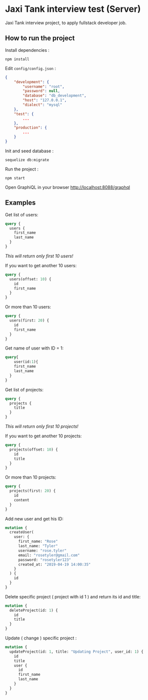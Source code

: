 # Jaxi Tank interview test (Server)

Jaxi Tank interview project, to apply fullstack developer job.

## How to run the project

Install dependencies :

```shell
npm install
```

Edit `config/config.json` :

```json
{
    "development": {
        "username": "root",
        "password": null,
        "database": "db_development",
        "host": "127.0.0.1",
        "dialect": "mysql"
    },
    "test": {
        ...
    },
    "production": {
        ...
    }
}
```

Init and seed database :

```shell
sequelize db:migrate
```

Run the project :

```shell
npm start
```

Open GraphiQL in your browser [http://localhost:8088/graphql](http://localhost:8088/graphql)

## Examples

Get list of users:

```graphql
query {
  users {
    first_name
    last_name
  }
}
```

_This will return only first 10 users!_

If you want to get another 10 users:

```graphql
query {
  users(offset: 10) {
    id
    first_name
  }
}
```

Or more than 10 users:

```graphql
query {
  users(first: 20) {
    id
    first_name
  }
}
```

Get name of user with ID = 1:

```GraphQL
query{
	user(id:1){
    first_name
    last_name
  }
}
```

Get list of projects:

```graphql
query {
  projects {
    title
  }
}
```

_This will return only first 10 projects!_

If you want to get another 10 projects:

```graphql
query {
  projects(offset: 10) {
    id
    title
  }
}
```

Or more than 10 projects:

```graphql
query {
  projects(first: 20) {
    id
    content
  }
}
```

Add new user and get his ID:

```graphql
mutation {
  createUser(
    user: {
      first_name: "Rose"
      last_name: "Tyler"
      username: "rose.tyler"
      email: "rosetyler@gmail.com"
      password: "rosetyler123"
      created_at: "2019-04-19 14:00:35"
    }
  ) {
    id
  }
}
```

Delete specific project ( project with id 1 ) and return its id and title:

```graphql
mutation {
  deleteProject(id: 1) {
    id
    title
  }
}
```

Update ( change ) specific project :

```graphql
mutation {
  updateProject(id: 1, title: "Updating Project", user_id: 1) {
    id
    title
    user {
      id
      first_name
      last_name
    }
  }
}
```
